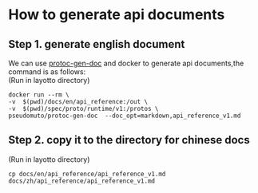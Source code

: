 # How to generate api documents

## Step 1. generate english document
We can use [protoc-gen-doc](https://github.com/pseudomuto/protoc-gen-doc) and docker to generate api documents,the command is as follows:  
(Run in layotto directory)
```
docker run --rm \
-v  $(pwd)/docs/en/api_reference:/out \
-v  $(pwd)/spec/proto/runtime/v1:/protos \
pseudomuto/protoc-gen-doc  --doc_opt=markdown,api_reference_v1.md
```
## Step 2. copy it to the directory for chinese docs
(Run in layotto directory)
```shell
cp docs/en/api_reference/api_reference_v1.md docs/zh/api_reference/api_reference_v1.md
```